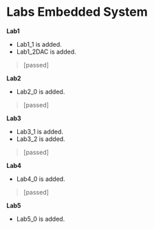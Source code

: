 # Labs Embedded System  
**Lab1**  
- Lab1_1 is added.  
- Lab1_2DAC is added.  
> [passed]  

  
**Lab2**  
- Lab2_0 is added.  
> [passed]    
  
**Lab3**  
- Lab3_1 is added.  
- Lab3_2 is added.  
> [passed]   

**Lab4**  
- Lab4_0 is added.  
> [passed]  

**Lab5**  
- Lab5_0 is added.
  
  

